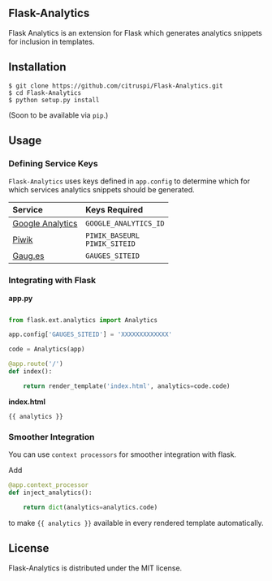 ## Flask-Analytics

Flask Analytics is an extension for Flask which generates analytics snippets for inclusion in templates.

## Installation

	$ git clone https://github.com/citruspi/Flask-Analytics.git
	$ cd Flask-Analytics
    $ python setup.py install
    
(Soon to be available via `pip`.)

## Usage

### Defining Service Keys

`Flask-Analytics` uses keys defined in `app.config` to determine which for which services analytics snippets should be generated.

| Service | Keys Required |
|:--------|:--------------|
| [Google Analytics](http://www.google.com/analytics/) | `GOOGLE_ANALYTICS_ID` |
| [Piwik](http://piwik.org/) | `PIWIK_BASEURL`<br>`PIWIK_SITEID`|
| [Gaug.es](http://gaug.es/) | `GAUGES_SITEID` |

### Integrating with Flask

__app.py__

```python

from flask.ext.analytics import Analytics

app.config['GAUGES_SITEID'] = 'XXXXXXXXXXXXX'

code = Analytics(app)

@app.route('/')
def index():

    return render_template('index.html', analytics=code.code)
```

__index.html__

```
{{ analytics }}
```

### Smoother Integration

You can use `context processors` for smoother integration with flask.

Add

```python
@app.context_processor
def inject_analytics():

    return dict(analytics=analytics.code)
```

to make `{{ analytics }}` available in every rendered template automatically.

## License

Flask-Analytics is distributed under the MIT license.
